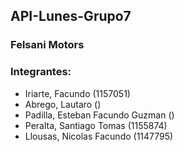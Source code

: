 ## API-Lunes-Grupo7

### Felsani Motors

### Integrantes:
- Iriarte, Facundo (1157051)
- Abrego, Lautaro ()
- Padilla, Esteban Facundo Guzman ()
- Peralta, Santiago Tomas (1155874)
- Llousas, Nicolas Facundo (1147795)